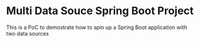 # Multi Data Souce Spring Boot Project
This is a PoC to demostrate how to spin up a Spring Boot application with two data sources